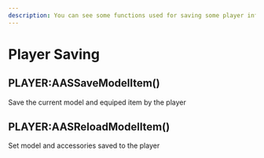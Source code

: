 ```yaml
---
description: You can see some functions used for saving some player informations
---
```


# Player Saving

## PLAYER:AASSaveModelItem\(\)

Save the current model and equiped item by the player

## PLAYER:AASReloadModelItem\(\)

Set model and accessories saved to the player

